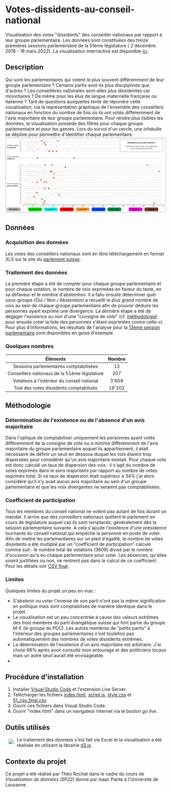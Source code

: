 # Votes-dissidents-au-conseil-national
Visualisation des votes "dissidents" des conseiller nationaux par rapport à leur groupe parlementaire. Les données sont constituées des treize premières sessions parlementaire de la 51ème législature ( 2 décembre 2019 - 18 mars 2022). La visualisation interractive est disponible [ici](https://theor98.github.io/).

## Description
Qui sont les parlementaires qui votent le plus souvent différemment de leur groupe parlementaire ? Certains partis sont-ils plus discpiplinés que d'autres ? Les conseillères nationales sont-elles plus dissidentes car minoritaires ? De même pour les élus de langue maternelle française ou italienne ? Tant de questions auxquelles tente de répondre cette visualisation, via la représentation graphique de l'ensemble des conseillers nationaux en fonction du nombre de fois où ils ont votés différemment de l'avis majoritaire de leur groupe parlementaire. Pour rendre plus lisibles les données, la visualisation possède des filtres pour chaque groupe parlementaire et pour les genres. Lors du survol d'un cercle, une infobulle se déploie pour permettre d'identifier chaque parlementaire. 
![alt text](img/img1.PNG "exemple")


## Données
### Acquisition des données
Les votes des conseillers nationaux sont en libre téléchargement en format XLS sur le site du [parlement suisse](https://www.parlament.ch/fr/ratsbetrieb/abstimmungen/abstimmung-nr-xls).

### Traitement des données
La première étape a été de compter pour chaque groupe parlementaire et pour chaque votation, le nombre de voix exprimées en faveur du texte, en sa défaveur et le nombre d'abstention. Il a fallu ensuite déterminer quel sous-groupe _(Oui / Non / Abstention)_ a recueilli le plus grand nombre de voix au sein de chaque groupe parlementaire afin de pouvoir déduire les personnes ayant exprimé une divergence. La dernière étape a été de dégager l'existence ou non d'une "consigne de vote" (cf. [méthodologie](#Méthodologie)) pour ensuite créer la liste des personnes s'étant exprimées contre celle-ci. 
Pour plus d'informations, les résultats de l'analyse pour la [13ème session parlementaire](5113_prêt.xlsb.xlsx) sont disponibles en guise d'exemple.

### Quelques nombres 
| Éléments | Nombre |
|:--------:|:------:|
|Sessions parlementaires comptabilisées |13     |
|Conseillers nationaux de la 51ème législature|207     |
|Votations à l'intérieur du conseil national|3'609     |
|Toal des votes dissidents comptabilisés    |18'202      |

## Méthodologie
### Détermination de l'existence ou de l'absence d'un avis majoritaire 
Dans l'optique de comptabiliser uniquement les personnes ayant votés différemment de la consigne de vote ou _a minima_ différemment de l'avis majoritaire du groupe parlementaire auquel ils appartiennent, il était nécessaire de définir un seuil en dessous duquel les voix étaient trop dispersées pour considérer qu'un avis majoritaire existait. Pour chaque vote est donc calculé un taux de dispersion des voix : il s'agit du nombre de votes exprimés dans le sens majoritaire par rapport au nombre de votes exprimés total. Si ce taux de dispersion était supérieur à 34% j'ai alors considéré qu'il n'y avait aucun avis majoritaire au sein d'un groupe parlementaire et que les voix divergentes ne seraient pas comptabilisées.

### Coefficient de participation
Tous les membres du conseil national ne votent pas autant de fois durant un mandat. Il arrive que des conseillers nationaux quittent le parlement en cours de législature auquel cas ils sont remplacés, généralement dès la session parlementaire suivante. A cela s'ajoute l'existence d'une présidence tournante du conseil national qui empêche la personne en poste de voter. Afin de mettre les parlementaires sur un pied d'égalité, le nombre de votes dissidents a été multiplié par un "coefficient de participation" calculé comme suit : le nombre total de votations (3609) divisé par le nombre d'occasion qu'a eu chaque parlementaire pour voter. Les absences, qu'elles soient justifiées ou non, ne rentrent pas dans le calcul de ce coefficient. Pour les détails voir [CSV final](51_csv_final.csv).

### Limites
Quelques limites du projet un peu en vrac :
  - S'abstenir ou voter l'inverse de son parti n'ont pas la même signification en politique mais sont comptabilisés de manière identique dans le projet.
  - La visualisation est un peu concentrée à cause des valeurs extrêmes des trois membres du parti évangélique suisse qui font partie du groupe M-E (le groupe du PDC). Les autres membres de "petits partis" à l'intérieur des groupes parlementaires n'ont toutefois pas automatiquement des nombres de votes dissidents extrêmes. 
  - La détermination de l'existence d'un avis majoritaire est arbitraire. J'ai choisi 66% après avoir consulté mon entourage et des politiciens locaux mais un autre seuil aurait été envisageable. 
  - 

## Procédure d'installation
1. Installer [Visual Studio Code](https://code.visualstudio.com/) et l'extension Live Server.
2. Télécharger les fichiers [index.html](index.html), [script.js](script.js), [style.css](style.css) et [51_csv_final.csv](Données/51_csv_final.csv).
3. Ouvrir ces fichiers dans Visual Studio Code.
4. Ouvrir "index.html" dans un navigateur Internet via le bouton _go live_.

## Outils utilisés
<a href="https://d3js.org"><img src="https://d3js.org/logo.svg" align="left" hspace="10" vspace="6"></a>
Le traitement des données s'est fait via Excel et la visualisation a été réalisée en utilisant la librairie [d3.js](https://d3js.org/).

## Contexte du projet
Ce projet a été réalisé par Théo Rochat dans le cadre du cours de _Visualisation de données (SP22)_ donné par Isaac Pante à l'Université de Lausanne.
